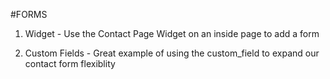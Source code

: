 #FORMS

1) Widget - Use the Contact Page Widget on an inside page to add a form

2) Custom Fields - Great example of using the custom_field to expand our contact form flexiblity
